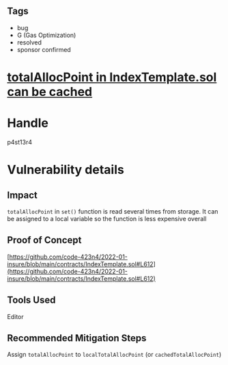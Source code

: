 ## Tags

- bug
- G (Gas Optimization)
- resolved
- sponsor confirmed

# [totalAllocPoint in IndexTemplate.sol can be cached](https://github.com/code-423n4/2022-01-insure-findings/issues/140) 

# Handle

p4st13r4


# Vulnerability details

## Impact

`totalAllocPoint` in `set()` function is read several times from storage. It can be assigned to a local variable so the function is less expensive overall

## Proof of Concept

[https://github.com/code-423n4/2022-01-insure/blob/main/contracts/IndexTemplate.sol#L612](https://github.com/code-423n4/2022-01-insure/blob/main/contracts/IndexTemplate.sol#L612)

## Tools Used

Editor

## Recommended Mitigation Steps

Assign `totalAllocPoint` to `localTotalAllocPoint` (or `cachedTotalAllocPoint`)


